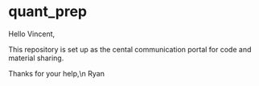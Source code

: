 # quant_prep #

Hello Vincent,

This repository is set up as the cental communication portal for code and material sharing.

Thanks for your help,\n
Ryan
